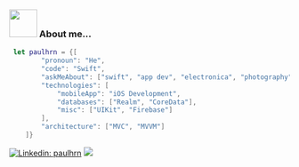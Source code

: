 ### <img src="https://media.giphy.com/media/VgCDAzcKvsR6OM0uWg/giphy.gif" width="50"> About me...  
```swift
 let paulhrn = {[
        "pronoun": "He",
        "code": "Swift",
        "askMeAbout": ["swift", "app dev", "electronica", "photography"],
        "technologies": [
            "mobileApp": "iOS Development",
            "databases": ["Realm", "CoreData"],
            "misc": ["UIKit", "Firebase"]
        ],
        "architecture": ["MVC", "MVVM"]
    ]}
```
[![Linkedin: paulhrn](https://img.shields.io/badge/-paulhrn-blue?style=flat-square&logo=Linkedin&logoColor=white&link=https://www.linkedin.com/in/paulhrn-p-singh/)](https://www.linkedin.com/in/paulhrn/)
![](https://visitor-badge.glitch.me/badge?page_id=paulhrn)
